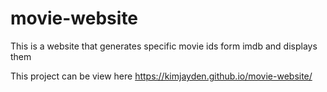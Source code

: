 # movie-website
This is a website that generates specific movie ids form imdb and displays them


This project can be view here https://kimjayden.github.io/movie-website/

